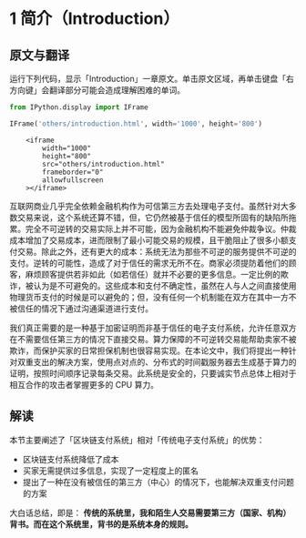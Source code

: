 
# 1 简介（Introduction）

## 原文与翻译

运行下列代码，显示「Introduction」一章原文。单击原文区域，再单击键盘「右方向键」会翻译部分可能会造成理解困难的单词。


```python
from IPython.display import IFrame

IFrame('others/introduction.html', width='1000', height='800')
```





        <iframe
            width="1000"
            height="800"
            src="others/introduction.html"
            frameborder="0"
            allowfullscreen
        ></iframe>
        



互联网商业几乎完全依赖金融机构作为可信第三方去处理电子支付。虽然针对大多数交易来说，这个系统还算不错，但，它仍然被基于信任的模型所固有的缺陷所拖累。完全不可逆转的交易实际上并不可能，因为金融机构不能避免仲裁争议。仲裁成本增加了交易成本，进而限制了最小可能交易的规模，且干脆阻止了很多小额支付交易。除此之外，还有更大的成本：系统无法为那些不可逆的服务提供不可逆的支付。逆转的可能性，造成了对于信任的需求无所不在。商家必须提防着他们的顾客，麻烦顾客提供若非如此（如若信任）就并不必要的更多信息。一定比例的欺诈，被认为是不可避免的。这些成本和支付不确定性，虽然在人与人之间直接使用物理货币支付的时候是可以避免的；但，没有任何一个机制能在双方在其中一方不被信任的情况下通过沟通渠道进行支付。

我们真正需要的是一种基于加密证明而非基于信任的电子支付系统，允许任意双方在不需要信任第三方的情况下直接交易。算力保障的不可逆转交易能帮助卖家不被欺诈，而保护买家的日常担保机制也很容易实现。在本论文中，我们将提出一种针对双重支出的解决方案，使用点对点的、分布式的时间戳服务器去生成基于算力的证明，按照时间顺序记录每条交易。此系统是安全的，只要诚实节点总体上相对于相互合作的攻击者掌握更多的 CPU 算力。

## 解读

本节主要阐述了「区块链支付系统」相对「传统电子支付系统」的优势：

- 区块链支付系统降低了成本
- 买家无需提供过多信息，实现了一定程度上的匿名
- 提出了一种在没有被信任的第三方（中心）的情况下，也能解决双重支付问题的方案

大白话总结，即是：
**传统的系统里，我和陌生人交易需要第三方（国家、机构）背书。而在这个系统里，背书的是系统本身的规则。**
